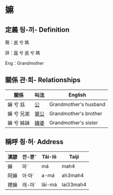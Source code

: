 # 嫲
## 定義 딍-끼- Definition
簡：[爸](member2.md) 兮 媽

詳：[我](member1.md) 兮 [爸](member2.md) 兮 媽

Eng：Grandmother

## 關係 관·희- Relationships

關係 | 叫法 | English
--- | --- | --- 
嫲 兮 尪 | [公](member8.md) | Grandmother's husband
嫲 兮 兄弟 | [舅公](member31.md) | Grandmother's brother
嫲 兮 姊妹 | [姨婆](member32.md) | Grandmother's sister


## 稱呼 칑·허· Address

漢諺 | 깐-뿐ˆ | Tâi-lô | Taiji
--- | --- | --- | --- 
嫲 | 마ˊ | má | mah4 
阿嫲 | 아·마ˊ | a-má | ah3mah4 
裡嫲 | 래-마ˊ | lāi-má | lai33mah4 
